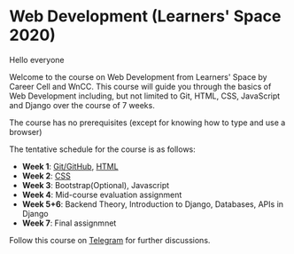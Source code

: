 # Web Development (Learners' Space 2020)

Hello everyone

Welcome to the course on Web Development from Learners' Space by Career Cell and WnCC. This course will guide you through the basics of Web Development including, but not limited to Git, HTML, CSS, JavaScript and Django over the course of 7 weeks.

The course has no prerequisites (except for knowing how to type and use a browser)

The tentative schedule for the course is as follows:
 - **Week 1**: [Git/GitHub](./Week%201/Git.md), [HTML](./Week%201/HTML.md)
 - **Week 2**: [CSS](./Week%202/CSS.md)
 - **Week 3**: Bootstrap(Optional), Javascript
 - **Week 4**: Mid-course evaluation assignment
 - **Week 5+6**: Backend Theory, Introduction to Django, Databases, APIs in Django
 - **Week 7**: Final assignmnet

Follow this course on [Telegram](https://t.me/joinchat/SOmrORRVjQmyIpCeUd-OYw) for further discussions.
